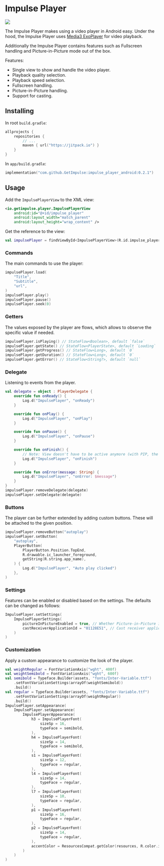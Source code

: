 # Impulse Player

[![](https://jitpack.io/v/GetImpulse/impulse_player_android.svg)](https://jitpack.io/#GetImpulse/impulse_player_android)

The Impulse Player makes using a video player in Android easy. Under the hood, the Impulse Player uses [Media3 ExoPlayer](https://developer.android.com/media/media3/exoplayer) for video playback.

Additionally the Impulse Player contains features such as Fullscreen handling and Picture-in-Picture mode out of the box.

Features:

- Single view to show and handle the video player.
- Playback quality selection.
- Playback speed selection.
- Fullscreen handling.
- Picture-in-Picture handling.
- Support for casting.

## Installing

In root `build.gradle`:

```kotlin
allprojects {
    repositories {
        // ...
        maven { url("https://jitpack.io") }
    }
}
```

In `app/build.gradle`:

```kotlin
implementation("com.github.GetImpulse:impulse_player_android:0.2.1")
```

## Usage

Add the `ImpulsePlayerView` to the XML view:

```xml
<io.getimpulse.player.ImpulsePlayerView
    android:id="@+id/impulse_player"
    android:layout_width="match_parent"
    android:layout_height="wrap_content" />
```

Get the reference to the view:

```kotlin
val impulsePlayer = findViewById<ImpulsePlayerView>(R.id.impulse_player)
```

### Commands

The main commands to use the player:

```kotlin
impulsePlayer.load(
    "Title",
    "Subtitle",
    "url",
)
impulsePlayer.play()
impulsePlayer.pause()
impulsePlayer.seek(0)

```

### Getters

The values exposed by the player are flows, which allows to observe the specific value if needed. 

```kotlin
impulsePlayer.isPlaying() // StateFlow<Boolean>, default `false`
impulsePlayer.getState() // StateFlow<PlayerState>, default `Loading`
impulsePlayer.getProgress() // StateFlow<Long>, default `0`
impulsePlayer.getDuration() // StateFlow<Long>, default `0`
impulsePlayer.getError() // StateFlow<String?>, default `null`
```

### Delegate

Listening to events from the player.

```kotlin
val delegate = object : PlayerDelegate {
    override fun onReady() {
        Log.d("ImpulsePlayer", "onReady")
    }

    override fun onPlay() {
        Log.d("ImpulsePlayer", "onPlay")
    }

    override fun onPause() {
        Log.d("ImpulsePlayer", "onPause")
    }

    override fun onFinish() {
        // Note: View doesn't have to be active anymore (with PIP, the user could have closed the original screen).
        Log.d("ImpulsePlayer", "onFinish")
    }

    override fun onError(message: String) {
        Log.d("ImpulsePlayer", "onError: $message")
    }
}
impulsePlayer.removeDelegate(delegate)
impulsePlayer.setDelegate(delegate)
```

### Buttons

The player can be further extended by adding custom buttons. These will be attached to the given position.

```kotlin
impulsePlayer.removeButton("autoplay")
impulsePlayer.setButton(
    "autoplay",
    PlayerButton(
        PlayerButton.Position.TopEnd,
        R.drawable.ic_launcher_foreground,
        getString(R.string.app_name),
    ) {
        Log.d("ImpulsePlayer", "Auto play clicked")
    },
)
```

### Settings

Features can be enabled or disabled based on the settings. The defaults can be changed as follows:

```kotlin
ImpulsePlayer.setSettings(
    ImpulsePlayerSettings(
        pictureInPictureEnabled = true, // Whether Picture-in-Picture is enabled; Default `false` (disabled)
        castReceiverApplicationId = "01128E51", // Cast receiver application id of the cast app; Default `null` (disabled)
    )
)
```

### Customization

Apply a custom appearance to customize the look of the player.

```kotlin
val weightRegular = FontVariationAxis("wght", 400f)
val weightSemibold = FontVariationAxis("wght", 600f)
val semibold = Typeface.Builder(assets, "fonts/Inter-Variable.ttf")
    .setFontVariationSettings(arrayOf(weightSemibold))
    .build()
val regular = Typeface.Builder(assets, "fonts/Inter-Variable.ttf")
    .setFontVariationSettings(arrayOf(weightRegular))
    .build()
ImpulsePlayer.setAppearance(
    ImpulsePlayer.setAppearance(
        ImpulsePlayerAppearance(
            h3 = ImpulsePlayerFont(
                sizeSp = 16,
                typeFace = semibold,
            ),
            h4 = ImpulsePlayerFont(
                sizeSp = 14,
                typeFace = semibold,
            ),
            s1 = ImpulsePlayerFont(
                sizeSp = 12,
                typeFace = regular,
            ),
            l4 = ImpulsePlayerFont(
                sizeSp = 14,
                typeFace = regular,
            ),
            l7 = ImpulsePlayerFont(
                sizeSp = 10,
                typeFace = regular,
            ),
            p1 = ImpulsePlayerFont(
                sizeSp = 16,
                typeFace = regular,
            ),
            p2 = ImpulsePlayerFont(
                sizeSp = 14,
                typeFace = regular,
            ),
            accentColor = ResourcesCompat.getColor(resources, R.color.impulse_player_accent, null),
        )
    )
)
```